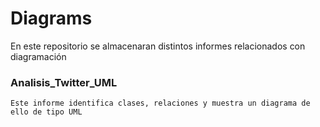 # Diagrams

En este repositorio se almacenaran distintos informes relacionados con diagramación

### Analisis_Twitter_UML

    Este informe identifica clases, relaciones y muestra un diagrama de ello de tipo UML
